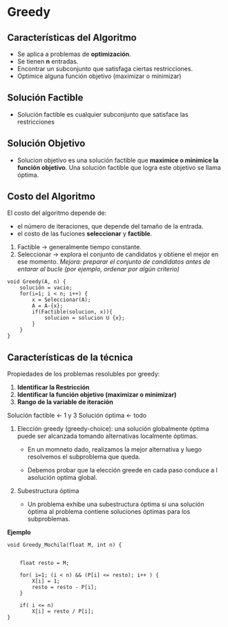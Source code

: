 # Greedy

## Características del Algoritmo
- Se aplica a problemas de __optimización__.
- Se tienen __n__ entradas.
- Encontrar un subconjunto que satisfaga ciertas restricciones.
- Optimice alguna función objetivo (maximizar o minimizar)


## Solución Factible
- Solución factible es cualquier subconjunto que satisface las restricciones

## Solución Objetivo
- Solucion objetivo es una solución factible que __maximice o minimice la función objetivo__. Una 
solución factible que logra este objetivo se llama óptima. 

## Costo del Algoritmo
El costo del algoritmo depende de:  
- el número de iteraciones, que depende del tamaño de la entrada.
- el costo de las fuciones __seleccionar__ y __factible__.

1. Factible -> generalmente tiempo constante.
2. Seleccionar -> explora el conjunto de candidatos y obtiene el mejor en ese momento.
_Mejora: preparar el conjunto de candidatos antes de entarar al bucle (por ejemplo, ordenar por 
algún criterio)_ 

```
void Greedy(A, n) {
    solución = vacio;
    for(i=1; i < n; i++) {
        x = Seleccionar(A);
        A = A-{x};
        if(Factible(solucion, x)){
            solucion = solucion U {x};
        }
    }
}
```

## Características de la técnica
Propiedades de los problemas resolubles por greedy:

1. __Identificar la Restricción__
2. __Identificar la función objetivo (maximizar o minimizar)__
3. __Rango de la variable de iteración__

Solución factible <- 1 y 3
Solución óptima <- todo

1. Elección greedy (greedy-choice): una solución globalmente óptima puede ser alcanzada tomando alternativas localmente óptimas.

    - En un momneto dado, realizamos la mejor alternativa y luego resolvemos el subproblema que queda.

    - Debemos probar que la elección greede en cada paso conduce a l asolución optima global. 

2. Subestructura óptima
    
    - Un problema exhibe una subestructura óptima si una solución óptima al problema contiene soluciones óptimas para los subproblemas.


__Ejemplo__
```
void Greedy_Mochila(float M, int n) {
    
    
    float resto = M;

    for( i=1; (i < n) && (P[i] <= resto); i++ ) {
        X[i] = 1;
        resto = resto - P[i];
    }

    if( i <= n)
        X[i] = resto / P[i];
}
```